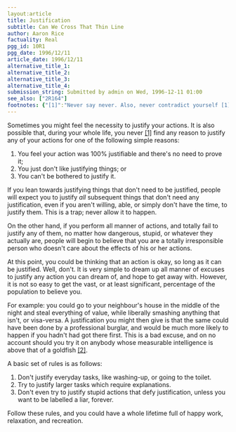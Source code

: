 ```yaml
---
layout:article
title: Justification
subtitle: Can We Cross That Thin Line
author: Aaron Rice
factuality: Real
pgg_id: 10R1
pgg_date: 1996/12/11
article_date: 1996/12/11
alternative_title_1: 
alternative_title_2: 
alternative_title_3: 
alternative_title_4: 
submission_string: Submitted by admin on Wed, 1996-12-11 01:00
see_also: ["2R164"]
footnotes: {"[1]":"Never say never. Also, never contradict yourself [1].","[2]":"This creature has a short-term memory of only a few seconds. Thus, by the time it would get to the end of this footnote, it would have forgotten why it started to read it in the first place. To add a further sentence would just confuse it even more."}
---
```

<div>
<p>Sometimes you might feel the necessity to justify your actions. It is also possible that, during your whole life, you never <a href="#footnotes.1" class="footnote-link">[1]</a> find any reason to justify any of your actions for one of the following simple reasons:</p>
<ol>
<li value="1">You feel your action was 100% justifiable and there's no need to prove it;</li>
<li value="2">You just don't like justifying things; or</li>
<li value="3">You can't be bothered to justify it.</li>
</ol>
<p>If you lean towards justifying things that don't need to be justified, people will expect you to justify <em>all</em> subsequent things that don't need any justification, even if you aren't willing, able, or simply don't have the time, to justify them. This is a trap; never allow it to happen.</p>
<p>On the other hand, if you perform all manner of actions, and totally fail to justify any of them, no matter how dangerous, stupid, or whatever they actually are, people will begin to believe that you are a totally irresponsible person who doesn't care about the effects of his or her actions.</p>
<p>At this point, you could be thinking that an action is okay, so long as it can be justified. Well, don't. It is very simple to dream up all manner of excuses to justify any action you can dream of, and hope to get away with. However, it is not so easy to get the vast, or at least significant, percentage of the population to believe you.</p>
<p>For example: you could go to your neighbour's house in the middle of the night and steal everything of value, while liberally smashing anything that isn't, or visa-versa. A justification you might then give is that the same could have been done by a professional burglar, and would be much more likely to happen if you hadn't had got there first. This is a bad excuse, and on no account should you try it on anybody whose measurable intelligence is above that of a goldfish <a href="#footnotes.2" class="footnote-link">[2]</a>.</p>
<p>A basic set of rules is as follows:</p>
<ol>
<li value="1">Don't justify everyday tasks, like washing-up, or going to the toilet.</li>
<li value="2">Try to justify larger tasks which require explanations.</li>
<li value="3">Don't even try to justify stupid actions that defy justification, unless you want to be labelled a liar, forever.</li>
</ol>
<p>Follow these rules, and you could have a whole lifetime full of happy work, relaxation, and recreation.</p>
</div>

